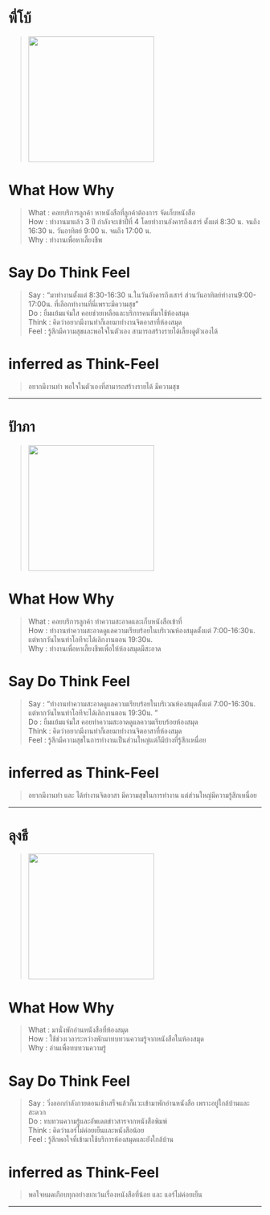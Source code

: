 # พี่โบ้
> <img src = https://github.com/devjinx/INT100_G2_10_BEN10/blob/ba952f1f302a95381325295552142b42be3e853a/image/%E0%B8%A3%E0%B8%B9%E0%B8%9B%E0%B8%A0%E0%B8%B2%E0%B8%9E%E0%B9%80%E0%B8%A1%E0%B8%B7%E0%B9%88%E0%B8%AD%2029-8-67%20%E0%B9%80%E0%B8%A7%E0%B8%A5%E0%B8%B2%2003.46.jpeg width = "250"> <br>

# What How Why
> What : คอยบริการลูกค้า
หาหนังสือที่ลูกค้าต้องการ
จัดเก็บหนังสือ <br>
> How : ทำงานมาแล้ว 3 ปี 
กำลังจะเข้าปีที่ 4
โดยทำงานอังคารถึงเสาร์
 ตั้งแต่ 8:30 น. จนถึง 16:30 น.
วันอาทิตย์
9:00 น. จนถึง 17:00 น. <br>
> Why : ทำงานเพื่อหาเลี้ยงชีพ

# Say Do Think Feel
> Say : “มาทำงานตั้งแต่ 8:30-16:30 น.ในวันอังคารถึงเสาร์ ส่วนวันอาทิตย์ทำงาน9:00-17:00น. ที่เลือกทำงานที่นี่เพราะมีความสุข” <br>
> Do : ยิ้มแย้มแจ่มใส คอยช่วยเหลือและบริการคนที่มาใช้ห้องสมุด <br> 
> Think : คิดว่าอยากมีงานทำก็เลยมาทำงานจิตอาสาที่ห้องสมุด <br>
> Feel : รู้สึกมีความสุขและพอใจในตัวเอง สามารถสร้างรายได้เลี้ยงดูตัวเองได้ <br>

# inferred as Think-Feel
> อยากมีงานทำ พอใจในตัวเองที่สามารถสร้างรายได้ มีความสุข

---

# ป้าภา
> <img src =https://github.com/devjinx/INT100_G2_10_BEN10/blob/1d43f0b2f05df7a7a67ebac586d839d97fde22e6/image/%E0%B8%A3%E0%B8%B9%E0%B8%9B%E0%B8%A0%E0%B8%B2%E0%B8%9E%E0%B9%80%E0%B8%A1%E0%B8%B7%E0%B9%88%E0%B8%AD%2029-8-67%20%E0%B9%80%E0%B8%A7%E0%B8%A5%E0%B8%B2%2003.46%20(1).jpeg width = "250"> <br>

# What How Why
> What : คอยบริการลูกค้า ทำความสะอาดและเก็บหนังสือเข้าที่  
> How : ทำงานทำความสะอาดดูแลความเรียบร้อยในบริเวณห้องสมุดตั้งแต่ 7:00-16:30น. แต่หากวันไหนทำโอทีจะได้เลิกงานตอน 19:30น.  
> Why : ทำงานเพื่อหาเลี้ยงชีพเพื่อให้ห้องสมุดมีสะอาด  

# Say Do Think Feel
> Say : “ทำงานทำความสะอาดดูแลความเรียบร้อยในบริเวณห้องสมุดตั้งแต่ 7:00-16:30น. แต่หากวันไหนทำโอทีจะได้เลิกงานตอน 19:30น. ”  
> Do : ยิ้มแย้มแจ่มใส คอยทำความสะอาดดูแลความเรียบร้อยห้องสมุด  
> Think : คิดว่าอยากมีงานทำก็เลยมาทำงานจิตอาสาที่ห้องสมุด  
> Feel : รู้สึกมีความสุขในการทำงานเป็นส่วนใหญ่แต่ก็มีบ้างที่รู้สึกเหนื่อย

# inferred as Think-Feel
> อยากมีงานทำ และ ได้ทำงานจิตอาสา มีความสุขในการทำงาน แต่ส่วนใหญ่มีความรู้สึกเหนื่อย

---

# ลุงธี
> <img src = https://github.com/devjinx/INT100_G2_10_BEN10/blob/99d8391063cfa0674c8892237fe950df3d3c6f5f/image/%E0%B8%A3%E0%B8%B9%E0%B8%9B%E0%B8%A0%E0%B8%B2%E0%B8%9E%E0%B9%80%E0%B8%A1%E0%B8%B7%E0%B9%88%E0%B8%AD%2029-8-67%20%E0%B9%80%E0%B8%A7%E0%B8%A5%E0%B8%B2%2003.46%20(2).jpeg width = "250"> <br>

# What How Why
> What : มานั่งพักอ่านหนังสือที่ห้องสมุด  
> How : ใช้ช่วงเวลาระหว่างพักมาทบทวนความรู้จากหนังสือในห้องสมุด  
> Why : อ่านเพื่อทบทวนความรู้  

# Say Do Think Feel
> Say : วิ่งออกกำลังกายตอนเช้าเสร็จแล้วก็แวะเข้ามาพักอ่านหนังสือ เพราะอยู่ใกล้บ้านและสะดวก  
> Do : ทบทวนความรู้และอัพเดตข่าวสารจากหนังสือพิมพ์  
> Think : คิดว่าแอร์ไม่ค่อยเย็นและหนังสือน้อย  
> Feel : รู้สึกพอใจที่เข้ามาใช้บริการห้องสมุดและยังใกล้บ้าน  

# inferred as Think-Feel
> พอใจหมดเกือบทุกอย่างยกเว้นเรื่องหนังสือที่น้อย และ แอร์ไม่ค่อยเย็น

---
